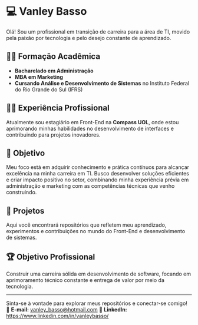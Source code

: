 # 💻 Vanley Basso 

Olá! Sou um profissional em transição de carreira para a área de TI, movido pela paixão por tecnologia e pelo desejo constante de aprendizado.  

## 👨‍🎓 Formação Acadêmica  
- **Bacharelado em Administração**  
- **MBA em Marketing**  
- **Cursando Análise e Desenvolvimento de Sistemas** no Instituto Federal do Rio Grande do Sul (IFRS)  

## 👨‍💻 Experiência Profissional  
Atualmente sou estagiário em Front-End na **Compass UOL**, onde estou aprimorando minhas habilidades no desenvolvimento de interfaces e contribuindo para projetos inovadores.  

## 🌟 Objetivo  
Meu foco está em adquirir conhecimento e prática contínuos para alcançar excelência na minha carreira em TI. Busco desenvolver soluções eficientes e criar impacto positivo no setor, combinando minha experiência prévia em administração e marketing com as competências técnicas que venho construindo.  

## 🚀 Projetos  
Aqui você encontrará repositórios que refletem meu aprendizado, experimentos e contribuições no mundo do Front-End e desenvolvimento de sistemas.  

## 🏆 Objetivo Profissional  
Construir uma carreira sólida em desenvolvimento de software, focando em aprimoramento técnico constante e entrega de valor por meio da tecnologia.  

---

Sinta-se à vontade para explorar meus repositórios e conectar-se comigo!  
📧 **E-mail:** vanley_basso@hotmail.com 
🔗 **LinkedIn:** https://www.linkedin.com/in/vanleybasso/
